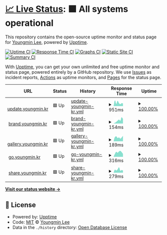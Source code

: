 # [📈 Live Status](https://status.youngmin.kr): <!--live status--> **🟩 All systems operational**

This repository contains the open-source uptime monitor and status page for [Youngmin Lee](https://dev.youngmin.kr), powered by [Upptime](https://github.com/upptime/upptime).

[![Uptime CI](https://github.com/LYNGMN/status/workflows/Uptime%20CI/badge.svg)](https://github.com/LYNGMN/status/actions?query=workflow%3A%22Uptime+CI%22)
[![Response Time CI](https://github.com/LYNGMN/status/workflows/Response%20Time%20CI/badge.svg)](https://github.com/LYNGMN/status/actions?query=workflow%3A%22Response+Time+CI%22)
[![Graphs CI](https://github.com/LYNGMN/status/workflows/Graphs%20CI/badge.svg)](https://github.com/LYNGMN/status/actions?query=workflow%3A%22Graphs+CI%22)
[![Static Site CI](https://github.com/LYNGMN/status/workflows/Static%20Site%20CI/badge.svg)](https://github.com/LYNGMN/status/actions?query=workflow%3A%22Static+Site+CI%22)
[![Summary CI](https://github.com/LYNGMN/status/workflows/Summary%20CI/badge.svg)](https://github.com/LYNGMN/status/actions?query=workflow%3A%22Summary+CI%22)

With [Upptime](https://upptime.js.org), you can get your own unlimited and free uptime monitor and status page, powered entirely by a GitHub repository. We use [Issues](https://github.com/LYNGMN/status/issues) as incident reports, [Actions](https://github.com/LYNGMN/status/actions) as uptime monitors, and [Pages](https://status.youngmin.kr) for the status page.

<!--start: status pages-->
<!-- This summary is generated by Upptime (https://github.com/upptime/upptime) -->
<!-- Do not edit this manually, your changes will be overwritten -->
<!-- prettier-ignore -->
| URL | Status | History | Response Time | Uptime |
| --- | ------ | ------- | ------------- | ------ |
| <img alt="" src="https://icons.duckduckgo.com/ip3/update.youngmin.kr.ico" height="13"> [update.youngmin.kr](https://update.youngmin.kr/) | 🟩 Up | [update-youngmin-kr.yml](https://github.com/LYNGMN/status/commits/HEAD/history/update-youngmin-kr.yml) | <details><summary><img alt="Response time graph" src="./graphs/update-youngmin-kr/response-time-week.png" height="20"> 951ms</summary><br><a href="https://status.youngmin.kr/history/update-youngmin-kr"><img alt="Response time 1016" src="https://img.shields.io/endpoint?url=https%3A%2F%2Fraw.githubusercontent.com%2FLYNGMN%2Fstatus%2FHEAD%2Fapi%2Fupdate-youngmin-kr%2Fresponse-time.json"></a><br><a href="https://status.youngmin.kr/history/update-youngmin-kr"><img alt="24-hour response time 755" src="https://img.shields.io/endpoint?url=https%3A%2F%2Fraw.githubusercontent.com%2FLYNGMN%2Fstatus%2FHEAD%2Fapi%2Fupdate-youngmin-kr%2Fresponse-time-day.json"></a><br><a href="https://status.youngmin.kr/history/update-youngmin-kr"><img alt="7-day response time 951" src="https://img.shields.io/endpoint?url=https%3A%2F%2Fraw.githubusercontent.com%2FLYNGMN%2Fstatus%2FHEAD%2Fapi%2Fupdate-youngmin-kr%2Fresponse-time-week.json"></a><br><a href="https://status.youngmin.kr/history/update-youngmin-kr"><img alt="30-day response time 944" src="https://img.shields.io/endpoint?url=https%3A%2F%2Fraw.githubusercontent.com%2FLYNGMN%2Fstatus%2FHEAD%2Fapi%2Fupdate-youngmin-kr%2Fresponse-time-month.json"></a><br><a href="https://status.youngmin.kr/history/update-youngmin-kr"><img alt="1-year response time 1016" src="https://img.shields.io/endpoint?url=https%3A%2F%2Fraw.githubusercontent.com%2FLYNGMN%2Fstatus%2FHEAD%2Fapi%2Fupdate-youngmin-kr%2Fresponse-time-year.json"></a></details> | <details><summary><a href="https://status.youngmin.kr/history/update-youngmin-kr">100.00%</a></summary><a href="https://status.youngmin.kr/history/update-youngmin-kr"><img alt="All-time uptime 100.00%" src="https://img.shields.io/endpoint?url=https%3A%2F%2Fraw.githubusercontent.com%2FLYNGMN%2Fstatus%2FHEAD%2Fapi%2Fupdate-youngmin-kr%2Fuptime.json"></a><br><a href="https://status.youngmin.kr/history/update-youngmin-kr"><img alt="24-hour uptime 100.00%" src="https://img.shields.io/endpoint?url=https%3A%2F%2Fraw.githubusercontent.com%2FLYNGMN%2Fstatus%2FHEAD%2Fapi%2Fupdate-youngmin-kr%2Fuptime-day.json"></a><br><a href="https://status.youngmin.kr/history/update-youngmin-kr"><img alt="7-day uptime 100.00%" src="https://img.shields.io/endpoint?url=https%3A%2F%2Fraw.githubusercontent.com%2FLYNGMN%2Fstatus%2FHEAD%2Fapi%2Fupdate-youngmin-kr%2Fuptime-week.json"></a><br><a href="https://status.youngmin.kr/history/update-youngmin-kr"><img alt="30-day uptime 100.00%" src="https://img.shields.io/endpoint?url=https%3A%2F%2Fraw.githubusercontent.com%2FLYNGMN%2Fstatus%2FHEAD%2Fapi%2Fupdate-youngmin-kr%2Fuptime-month.json"></a><br><a href="https://status.youngmin.kr/history/update-youngmin-kr"><img alt="1-year uptime 100.00%" src="https://img.shields.io/endpoint?url=https%3A%2F%2Fraw.githubusercontent.com%2FLYNGMN%2Fstatus%2FHEAD%2Fapi%2Fupdate-youngmin-kr%2Fuptime-year.json"></a></details>
| <img alt="" src="https://icons.duckduckgo.com/ip3/brand.youngmin.kr.ico" height="13"> [brand.youngmin.kr](https://brand.youngmin.kr/) | 🟩 Up | [brand-youngmin-kr.yml](https://github.com/LYNGMN/status/commits/HEAD/history/brand-youngmin-kr.yml) | <details><summary><img alt="Response time graph" src="./graphs/brand-youngmin-kr/response-time-week.png" height="20"> 154ms</summary><br><a href="https://status.youngmin.kr/history/brand-youngmin-kr"><img alt="Response time 213" src="https://img.shields.io/endpoint?url=https%3A%2F%2Fraw.githubusercontent.com%2FLYNGMN%2Fstatus%2FHEAD%2Fapi%2Fbrand-youngmin-kr%2Fresponse-time.json"></a><br><a href="https://status.youngmin.kr/history/brand-youngmin-kr"><img alt="24-hour response time 221" src="https://img.shields.io/endpoint?url=https%3A%2F%2Fraw.githubusercontent.com%2FLYNGMN%2Fstatus%2FHEAD%2Fapi%2Fbrand-youngmin-kr%2Fresponse-time-day.json"></a><br><a href="https://status.youngmin.kr/history/brand-youngmin-kr"><img alt="7-day response time 154" src="https://img.shields.io/endpoint?url=https%3A%2F%2Fraw.githubusercontent.com%2FLYNGMN%2Fstatus%2FHEAD%2Fapi%2Fbrand-youngmin-kr%2Fresponse-time-week.json"></a><br><a href="https://status.youngmin.kr/history/brand-youngmin-kr"><img alt="30-day response time 226" src="https://img.shields.io/endpoint?url=https%3A%2F%2Fraw.githubusercontent.com%2FLYNGMN%2Fstatus%2FHEAD%2Fapi%2Fbrand-youngmin-kr%2Fresponse-time-month.json"></a><br><a href="https://status.youngmin.kr/history/brand-youngmin-kr"><img alt="1-year response time 213" src="https://img.shields.io/endpoint?url=https%3A%2F%2Fraw.githubusercontent.com%2FLYNGMN%2Fstatus%2FHEAD%2Fapi%2Fbrand-youngmin-kr%2Fresponse-time-year.json"></a></details> | <details><summary><a href="https://status.youngmin.kr/history/brand-youngmin-kr">100.00%</a></summary><a href="https://status.youngmin.kr/history/brand-youngmin-kr"><img alt="All-time uptime 100.00%" src="https://img.shields.io/endpoint?url=https%3A%2F%2Fraw.githubusercontent.com%2FLYNGMN%2Fstatus%2FHEAD%2Fapi%2Fbrand-youngmin-kr%2Fuptime.json"></a><br><a href="https://status.youngmin.kr/history/brand-youngmin-kr"><img alt="24-hour uptime 100.00%" src="https://img.shields.io/endpoint?url=https%3A%2F%2Fraw.githubusercontent.com%2FLYNGMN%2Fstatus%2FHEAD%2Fapi%2Fbrand-youngmin-kr%2Fuptime-day.json"></a><br><a href="https://status.youngmin.kr/history/brand-youngmin-kr"><img alt="7-day uptime 100.00%" src="https://img.shields.io/endpoint?url=https%3A%2F%2Fraw.githubusercontent.com%2FLYNGMN%2Fstatus%2FHEAD%2Fapi%2Fbrand-youngmin-kr%2Fuptime-week.json"></a><br><a href="https://status.youngmin.kr/history/brand-youngmin-kr"><img alt="30-day uptime 100.00%" src="https://img.shields.io/endpoint?url=https%3A%2F%2Fraw.githubusercontent.com%2FLYNGMN%2Fstatus%2FHEAD%2Fapi%2Fbrand-youngmin-kr%2Fuptime-month.json"></a><br><a href="https://status.youngmin.kr/history/brand-youngmin-kr"><img alt="1-year uptime 100.00%" src="https://img.shields.io/endpoint?url=https%3A%2F%2Fraw.githubusercontent.com%2FLYNGMN%2Fstatus%2FHEAD%2Fapi%2Fbrand-youngmin-kr%2Fuptime-year.json"></a></details>
| <img alt="" src="https://icons.duckduckgo.com/ip3/gallery.youngmin.kr.ico" height="13"> [gallery.youngmin.kr](https://gallery.youngmin.kr/) | 🟩 Up | [gallery-youngmin-kr.yml](https://github.com/LYNGMN/status/commits/HEAD/history/gallery-youngmin-kr.yml) | <details><summary><img alt="Response time graph" src="./graphs/gallery-youngmin-kr/response-time-week.png" height="20"> 189ms</summary><br><a href="https://status.youngmin.kr/history/gallery-youngmin-kr"><img alt="Response time 220" src="https://img.shields.io/endpoint?url=https%3A%2F%2Fraw.githubusercontent.com%2FLYNGMN%2Fstatus%2FHEAD%2Fapi%2Fgallery-youngmin-kr%2Fresponse-time.json"></a><br><a href="https://status.youngmin.kr/history/gallery-youngmin-kr"><img alt="24-hour response time 259" src="https://img.shields.io/endpoint?url=https%3A%2F%2Fraw.githubusercontent.com%2FLYNGMN%2Fstatus%2FHEAD%2Fapi%2Fgallery-youngmin-kr%2Fresponse-time-day.json"></a><br><a href="https://status.youngmin.kr/history/gallery-youngmin-kr"><img alt="7-day response time 189" src="https://img.shields.io/endpoint?url=https%3A%2F%2Fraw.githubusercontent.com%2FLYNGMN%2Fstatus%2FHEAD%2Fapi%2Fgallery-youngmin-kr%2Fresponse-time-week.json"></a><br><a href="https://status.youngmin.kr/history/gallery-youngmin-kr"><img alt="30-day response time 231" src="https://img.shields.io/endpoint?url=https%3A%2F%2Fraw.githubusercontent.com%2FLYNGMN%2Fstatus%2FHEAD%2Fapi%2Fgallery-youngmin-kr%2Fresponse-time-month.json"></a><br><a href="https://status.youngmin.kr/history/gallery-youngmin-kr"><img alt="1-year response time 220" src="https://img.shields.io/endpoint?url=https%3A%2F%2Fraw.githubusercontent.com%2FLYNGMN%2Fstatus%2FHEAD%2Fapi%2Fgallery-youngmin-kr%2Fresponse-time-year.json"></a></details> | <details><summary><a href="https://status.youngmin.kr/history/gallery-youngmin-kr">100.00%</a></summary><a href="https://status.youngmin.kr/history/gallery-youngmin-kr"><img alt="All-time uptime 100.00%" src="https://img.shields.io/endpoint?url=https%3A%2F%2Fraw.githubusercontent.com%2FLYNGMN%2Fstatus%2FHEAD%2Fapi%2Fgallery-youngmin-kr%2Fuptime.json"></a><br><a href="https://status.youngmin.kr/history/gallery-youngmin-kr"><img alt="24-hour uptime 100.00%" src="https://img.shields.io/endpoint?url=https%3A%2F%2Fraw.githubusercontent.com%2FLYNGMN%2Fstatus%2FHEAD%2Fapi%2Fgallery-youngmin-kr%2Fuptime-day.json"></a><br><a href="https://status.youngmin.kr/history/gallery-youngmin-kr"><img alt="7-day uptime 100.00%" src="https://img.shields.io/endpoint?url=https%3A%2F%2Fraw.githubusercontent.com%2FLYNGMN%2Fstatus%2FHEAD%2Fapi%2Fgallery-youngmin-kr%2Fuptime-week.json"></a><br><a href="https://status.youngmin.kr/history/gallery-youngmin-kr"><img alt="30-day uptime 100.00%" src="https://img.shields.io/endpoint?url=https%3A%2F%2Fraw.githubusercontent.com%2FLYNGMN%2Fstatus%2FHEAD%2Fapi%2Fgallery-youngmin-kr%2Fuptime-month.json"></a><br><a href="https://status.youngmin.kr/history/gallery-youngmin-kr"><img alt="1-year uptime 100.00%" src="https://img.shields.io/endpoint?url=https%3A%2F%2Fraw.githubusercontent.com%2FLYNGMN%2Fstatus%2FHEAD%2Fapi%2Fgallery-youngmin-kr%2Fuptime-year.json"></a></details>
| <img alt="" src="https://icons.duckduckgo.com/ip3/go.youngmin.kr.ico" height="13"> [go.youngmin.kr](https://go.youngmin.kr/) | 🟩 Up | [go-youngmin-kr.yml](https://github.com/LYNGMN/status/commits/HEAD/history/go-youngmin-kr.yml) | <details><summary><img alt="Response time graph" src="./graphs/go-youngmin-kr/response-time-week.png" height="20"> 316ms</summary><br><a href="https://status.youngmin.kr/history/go-youngmin-kr"><img alt="Response time 347" src="https://img.shields.io/endpoint?url=https%3A%2F%2Fraw.githubusercontent.com%2FLYNGMN%2Fstatus%2FHEAD%2Fapi%2Fgo-youngmin-kr%2Fresponse-time.json"></a><br><a href="https://status.youngmin.kr/history/go-youngmin-kr"><img alt="24-hour response time 210" src="https://img.shields.io/endpoint?url=https%3A%2F%2Fraw.githubusercontent.com%2FLYNGMN%2Fstatus%2FHEAD%2Fapi%2Fgo-youngmin-kr%2Fresponse-time-day.json"></a><br><a href="https://status.youngmin.kr/history/go-youngmin-kr"><img alt="7-day response time 316" src="https://img.shields.io/endpoint?url=https%3A%2F%2Fraw.githubusercontent.com%2FLYNGMN%2Fstatus%2FHEAD%2Fapi%2Fgo-youngmin-kr%2Fresponse-time-week.json"></a><br><a href="https://status.youngmin.kr/history/go-youngmin-kr"><img alt="30-day response time 317" src="https://img.shields.io/endpoint?url=https%3A%2F%2Fraw.githubusercontent.com%2FLYNGMN%2Fstatus%2FHEAD%2Fapi%2Fgo-youngmin-kr%2Fresponse-time-month.json"></a><br><a href="https://status.youngmin.kr/history/go-youngmin-kr"><img alt="1-year response time 347" src="https://img.shields.io/endpoint?url=https%3A%2F%2Fraw.githubusercontent.com%2FLYNGMN%2Fstatus%2FHEAD%2Fapi%2Fgo-youngmin-kr%2Fresponse-time-year.json"></a></details> | <details><summary><a href="https://status.youngmin.kr/history/go-youngmin-kr">100.00%</a></summary><a href="https://status.youngmin.kr/history/go-youngmin-kr"><img alt="All-time uptime 100.00%" src="https://img.shields.io/endpoint?url=https%3A%2F%2Fraw.githubusercontent.com%2FLYNGMN%2Fstatus%2FHEAD%2Fapi%2Fgo-youngmin-kr%2Fuptime.json"></a><br><a href="https://status.youngmin.kr/history/go-youngmin-kr"><img alt="24-hour uptime 100.00%" src="https://img.shields.io/endpoint?url=https%3A%2F%2Fraw.githubusercontent.com%2FLYNGMN%2Fstatus%2FHEAD%2Fapi%2Fgo-youngmin-kr%2Fuptime-day.json"></a><br><a href="https://status.youngmin.kr/history/go-youngmin-kr"><img alt="7-day uptime 100.00%" src="https://img.shields.io/endpoint?url=https%3A%2F%2Fraw.githubusercontent.com%2FLYNGMN%2Fstatus%2FHEAD%2Fapi%2Fgo-youngmin-kr%2Fuptime-week.json"></a><br><a href="https://status.youngmin.kr/history/go-youngmin-kr"><img alt="30-day uptime 100.00%" src="https://img.shields.io/endpoint?url=https%3A%2F%2Fraw.githubusercontent.com%2FLYNGMN%2Fstatus%2FHEAD%2Fapi%2Fgo-youngmin-kr%2Fuptime-month.json"></a><br><a href="https://status.youngmin.kr/history/go-youngmin-kr"><img alt="1-year uptime 100.00%" src="https://img.shields.io/endpoint?url=https%3A%2F%2Fraw.githubusercontent.com%2FLYNGMN%2Fstatus%2FHEAD%2Fapi%2Fgo-youngmin-kr%2Fuptime-year.json"></a></details>
| <img alt="" src="https://icons.duckduckgo.com/ip3/share.youngmin.kr.ico" height="13"> [share.youngmin.kr](https://share.youngmin.kr/) | 🟩 Up | [share-youngmin-kr.yml](https://github.com/LYNGMN/status/commits/HEAD/history/share-youngmin-kr.yml) | <details><summary><img alt="Response time graph" src="./graphs/share-youngmin-kr/response-time-week.png" height="20"> 279ms</summary><br><a href="https://status.youngmin.kr/history/share-youngmin-kr"><img alt="Response time 334" src="https://img.shields.io/endpoint?url=https%3A%2F%2Fraw.githubusercontent.com%2FLYNGMN%2Fstatus%2FHEAD%2Fapi%2Fshare-youngmin-kr%2Fresponse-time.json"></a><br><a href="https://status.youngmin.kr/history/share-youngmin-kr"><img alt="24-hour response time 210" src="https://img.shields.io/endpoint?url=https%3A%2F%2Fraw.githubusercontent.com%2FLYNGMN%2Fstatus%2FHEAD%2Fapi%2Fshare-youngmin-kr%2Fresponse-time-day.json"></a><br><a href="https://status.youngmin.kr/history/share-youngmin-kr"><img alt="7-day response time 279" src="https://img.shields.io/endpoint?url=https%3A%2F%2Fraw.githubusercontent.com%2FLYNGMN%2Fstatus%2FHEAD%2Fapi%2Fshare-youngmin-kr%2Fresponse-time-week.json"></a><br><a href="https://status.youngmin.kr/history/share-youngmin-kr"><img alt="30-day response time 274" src="https://img.shields.io/endpoint?url=https%3A%2F%2Fraw.githubusercontent.com%2FLYNGMN%2Fstatus%2FHEAD%2Fapi%2Fshare-youngmin-kr%2Fresponse-time-month.json"></a><br><a href="https://status.youngmin.kr/history/share-youngmin-kr"><img alt="1-year response time 334" src="https://img.shields.io/endpoint?url=https%3A%2F%2Fraw.githubusercontent.com%2FLYNGMN%2Fstatus%2FHEAD%2Fapi%2Fshare-youngmin-kr%2Fresponse-time-year.json"></a></details> | <details><summary><a href="https://status.youngmin.kr/history/share-youngmin-kr">100.00%</a></summary><a href="https://status.youngmin.kr/history/share-youngmin-kr"><img alt="All-time uptime 97.90%" src="https://img.shields.io/endpoint?url=https%3A%2F%2Fraw.githubusercontent.com%2FLYNGMN%2Fstatus%2FHEAD%2Fapi%2Fshare-youngmin-kr%2Fuptime.json"></a><br><a href="https://status.youngmin.kr/history/share-youngmin-kr"><img alt="24-hour uptime 100.00%" src="https://img.shields.io/endpoint?url=https%3A%2F%2Fraw.githubusercontent.com%2FLYNGMN%2Fstatus%2FHEAD%2Fapi%2Fshare-youngmin-kr%2Fuptime-day.json"></a><br><a href="https://status.youngmin.kr/history/share-youngmin-kr"><img alt="7-day uptime 100.00%" src="https://img.shields.io/endpoint?url=https%3A%2F%2Fraw.githubusercontent.com%2FLYNGMN%2Fstatus%2FHEAD%2Fapi%2Fshare-youngmin-kr%2Fuptime-week.json"></a><br><a href="https://status.youngmin.kr/history/share-youngmin-kr"><img alt="30-day uptime 100.00%" src="https://img.shields.io/endpoint?url=https%3A%2F%2Fraw.githubusercontent.com%2FLYNGMN%2Fstatus%2FHEAD%2Fapi%2Fshare-youngmin-kr%2Fuptime-month.json"></a><br><a href="https://status.youngmin.kr/history/share-youngmin-kr"><img alt="1-year uptime 97.90%" src="https://img.shields.io/endpoint?url=https%3A%2F%2Fraw.githubusercontent.com%2FLYNGMN%2Fstatus%2FHEAD%2Fapi%2Fshare-youngmin-kr%2Fuptime-year.json"></a></details>

<!--end: status pages-->

[**Visit our status website →**](https://status.youngmin.kr)

## 📄 License

- Powered by: [Upptime](https://github.com/upptime/upptime)
- Code: [MIT](./LICENSE) © [Youngmin Lee](https://dev.youngmin.kr)
- Data in the `./history` directory: [Open Database License](https://opendatacommons.org/licenses/odbl/1-0/)
